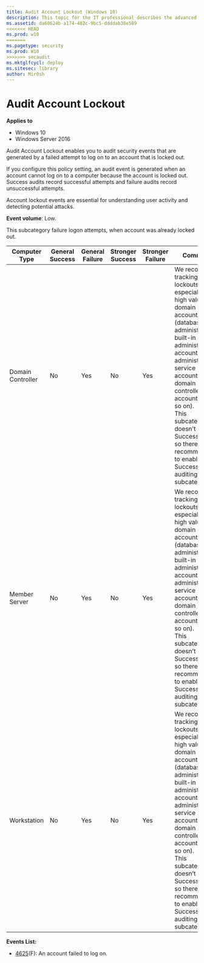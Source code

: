 ```yaml
---
title: Audit Account Lockout (Windows 10)
description: This topic for the IT professional describes the advanced security audit policy setting, Audit Account Lockout, which enables you to audit security events that are generated by a failed attempt to log on to an account that is locked out.
ms.assetid: da68624b-a174-482c-9bc5-ddddab38e589
<<<<<<< HEAD
ms.prod: w10
=======
ms.pagetype: security
ms.prod: W10
>>>>>>> secaudit
ms.mktglfcycl: deploy
ms.sitesec: library
author: Mir0sh
---
```


# Audit Account Lockout

**Applies to**
-   Windows 10
-   Windows Server 2016


Audit Account Lockout enables you to audit security events that are generated by a failed attempt to log on to an account that is locked out.

If you configure this policy setting, an audit event is generated when an account cannot log on to a computer because the account is locked out. Success audits record successful attempts and failure audits record unsuccessful attempts.

Account lockout events are essential for understanding user activity and detecting potential attacks.

**Event volume**: Low.

This subcategory failure logon attempts, when account was already locked out.

| Computer Type     | General Success | General Failure | Stronger Success | Stronger Failure | Comments                                                                                                                                                                                                                                                                                                                                                                          |
|-------------------|-----------------|-----------------|------------------|------------------|-----------------------------------------------------------------------------------------------------------------------------------------------------------------------------------------------------------------------------------------------------------------------------------------------------------------------------------------------------------------------------------|
| Domain Controller | No              | Yes             | No               | Yes              | We recommend tracking account lockouts, especially for high value domain or local accounts (database administrators, built-in local administrator account, domain administrators, service accounts, domain controller accounts, and so on).<br>This subcategory doesn’t have Success events, so there is no recommendation to enable Success auditing for this subcategory. |
| Member Server     | No              | Yes             | No               | Yes              | We recommend tracking account lockouts, especially for high value domain or local accounts (database administrators, built-in local administrator account, domain administrators, service accounts, domain controller accounts, and so on).<br>This subcategory doesn’t have Success events, so there is no recommendation to enable Success auditing for this subcategory. |
| Workstation       | No              | Yes             | No               | Yes              | We recommend tracking account lockouts, especially for high value domain or local accounts (database administrators, built-in local administrator account, domain administrators, service accounts, domain controller accounts, and so on).<br>This subcategory doesn’t have Success events, so there is no recommendation to enable Success auditing for this subcategory. |

**Events List:**

-   [4625](event-4625.md)(F): An account failed to log on.

